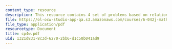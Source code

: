 ```yaml
---
content_type: resource
description: This resource contains 4 set of problems based on relation II.
file: https://ol-ocw-studio-app-qa.s3.amazonaws.com/courses/6-042j-mathematics-for-computer-science-fall-2005/1321d8318c3d62702bb6d1c50b041ad9_cp4w.pdf
file_type: application/pdf
resourcetype: Document
title: cp4w.pdf
uid: 1321d831-8c3d-6270-2bb6-d1c50b041ad9
---
```


